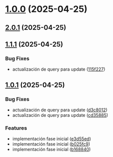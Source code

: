 # [1.0.0](https://github.com/lraezj/gittags/compare/v2.0.1...v1.0.0) (2025-04-25)



## [2.0.1](https://github.com/lraezj/gittags/compare/v1.1.1...v2.0.1) (2025-04-25)



## [1.1.1](https://github.com/lraezj/gittags/compare/v1.0.1...v1.1.1) (2025-04-25)


### Bug Fixes

* actualización de query para update ([115f227](https://github.com/lraezj/gittags/commit/115f2272366f48f0e493126e680aba55c9faf345))



## [1.0.1](https://github.com/lraezj/gittags/compare/b1688408760dd489305aa500d4898874c6eb6047...v1.0.1) (2025-04-25)


### Bug Fixes

* actualización de query para update ([d3c8012](https://github.com/lraezj/gittags/commit/d3c801233992cdb0d27f958b4b741132bba6015f))
* actualización de query para update ([cd35885](https://github.com/lraezj/gittags/commit/cd358855c19400b78c442f29ba7222e2c1aa32f9))


### Features

* implementación fase inicial ([e3d55ed](https://github.com/lraezj/gittags/commit/e3d55ed60516d9759251c2f4f200ab0d87a84797))
* implementación fase inicial ([b025fc9](https://github.com/lraezj/gittags/commit/b025fc98e4a96dc554bb2df2f894ce058d2b062e))
* implementación fase inicial ([b168840](https://github.com/lraezj/gittags/commit/b1688408760dd489305aa500d4898874c6eb6047))



